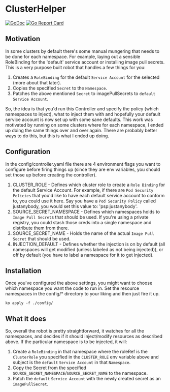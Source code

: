 # ClusterHelper

[![GoDoc](https://godoc.org/knative.dev/sample-controller?status.svg)](https://godoc.org/knative.dev/sample-controller)
[![Go Report Card](https://goreportcard.com/badge/knative/sample-controller)](https://goreportcard.com/report/knative/sample-controller)

## Motivation

In some clusters by default there's some manual mungering that needs to be done
for each namespace. For example, laying out a sensible RoleBinding for the
'default' service account or installing image pull secrets. This is a very
purpose built robot that handles a few things for you:

1. Creates a `RoleBinding` for the default `Service Account` for the selected
   (more about that later).
1. Copies the specified `Secret` to the `Namespace`.
1. Patches the above mentioned `Secret` to imagePullSecrets to `default`
   `Service Account`.

So, the idea is that you'd run this Controller and specify the policy (which
namespaces to inject), what to inject them with and hopefully your default
service account is now set up with some sane defaults. This work was motivated
by running on some clusters where for each namespace, I ended up doing the same
things over and over again. There are probably better ways to do this, but this
is what I ended up doing.

## Configuration

In the config/controller.yaml file there are 4 environment flags you want to
configure before firing things up (since they are env variables, you should set
those up before creating the controller).

1. CLUSTER_ROLE - Defines which cluster role to create a `Role Binding` for the
          default Service Account. For example, if there are `Pod Security
          Policies` that you'd like to have each default service account to
          conform to, you could use it here. Say you have a `Pod Security
          Policy` called justanybody, you would set this value to:
          'psp:justanybody'.
1. SOURCE_SECRET_NAMESPACE - Defines which namespaces holds to `Image Pull
          Secret`s that should be used. If you're using a private registry, you
          could stash those creds into a single namespace and distribute them
          from there.
1. SOURCE_SECRET_NAME - Holds the name of the actual `Image Pull Secret` that
          should be used.
1. INJECTION_DEFAULT - Defines whether the injection is on by default (all
          namespaces will get modified (unless labeled as not being injected)),
          or off by default (you have to label a namespace for it to get injected).

## Installation

Once you've configured the above settings, you might want to choose which
namespace you want the code to run in. Set the resource namespaces in the
config/* directory to your liking and then just fire it up.

```shell
ko apply -f ./config/
```

## What it does

So, overall the robot is pretty straightforward, it watches for all the
namespaces, and decides if it should inject/modify resources as described
above. If the particular namespace is to be injected, it will:

1. Create a `RoleBinding` in that namespace where the roleRef is the
`ClusterRole` you specified in the `CLUSTER_ROLE` env variable above and subject
is the `default` `Service Account` in that `Namespace`.
1. Copy the Secret from the specified
   `SOURCE_SECRET_NAMESPACE`/`SOURCE_SECRET_NAME` to the namespace.
1. Patch the `default` `Service Account` with the newly created secret as an
   `imagePullSecret`.
